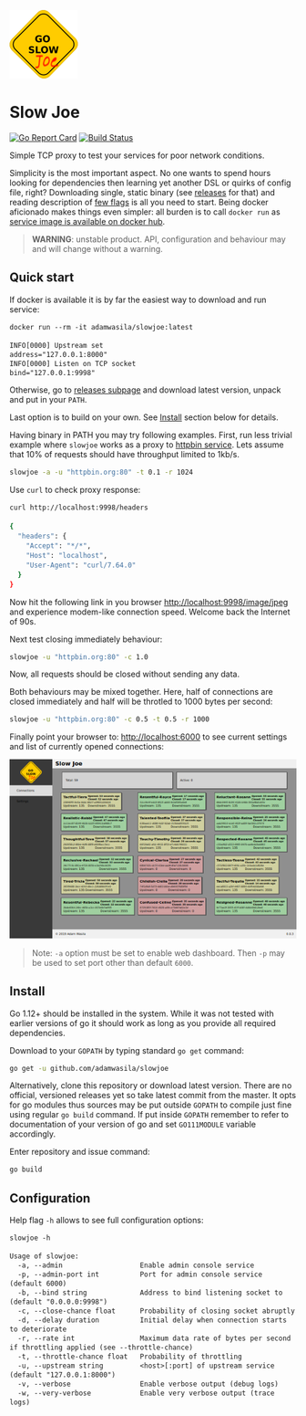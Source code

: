 ![slowjoe](slowjoe-logo.png "Slow Joe")

# Slow Joe

[![Go Report Card](https://goreportcard.com/badge/adamwasila/slowjoe)](https://goreportcard.com/report/adamwasila/slowjoe) [![Build Status](https://travis-ci.com/adamwasila/slowjoe.svg?branch=master)](https://travis-ci.com/adamwasila/slowjoe)

Simple TCP proxy to test your services for poor network conditions.

Simplicity is the most important aspect. No one wants to spend hours looking for dependencies then learning yet another DSL or quirks of config file, right? Downloading single, static binary (see [releases](../releases/latest) for that) and reading description of [few flags](#configuration) is all you need to start. Being docker aficionado makes things even simpler: all burden is to call `docker run` as [service image is available on docker hub](https://hub.docker.com/r/adamwasila/slowjoe).

> **WARNING**: unstable product. API, configuration and behaviour may and will change without a warning.

## Quick start

If docker is available it is by far the easiest way to download and run service:

```console
docker run --rm -it adamwasila/slowjoe:latest

INFO[0000] Upstream set                                  address="127.0.0.1:8000"
INFO[0000] Listen on TCP socket                          bind="127.0.0.1:9998"
```

Otherwise, go to [releases subpage](../releases/latest) and download latest version, unpack and put in your `PATH`.

Last option is to build on your own. See [Install](#install) section below for details.

Having binary in PATH you may try following examples. First, run less trivial example where `slowjoe` works as a proxy to [httpbin service](httpbin.org). Lets assume that 10% of requests should have throughput limited to 1kb/s.

```bash
slowjoe -a -u "httpbin.org:80" -t 0.1 -r 1024
```

Use `curl` to check proxy response:

```bash
curl http://localhost:9998/headers

{
  "headers": {
    "Accept": "*/*", 
    "Host": "localhost", 
    "User-Agent": "curl/7.64.0"
  }
}
```

Now hit the following link in you browser <http://localhost:9998/image/jpeg> and experience modem-like connection speed. Welcome back the Internet of 90s.

Next test closing immediately behaviour:

```bash
slowjoe -u "httpbin.org:80" -c 1.0
```

Now, all requests should be closed without sending any data.

Both behaviours may be mixed together. Here, half of connections are closed immediately and half will be throtled to 1000 bytes per second:

```bash
slowjoe -u "httpbin.org:80" -c 0.5 -t 0.5 -r 1000
```

Finally point your browser to: <http://localhost:6000> to see current settings and list of currently opened connections:

![webdashboard](dashboard.png "Simple dashboard")

> Note: `-a` option must be set to enable web dashboard. Then `-p` may be used to set port other than default `6000`.

## Install

Go 1.12+ should be installed in the system. While it was not tested with earlier versions of go it should work as long as you provide all required dependencies.

Download to your `GOPATH` by typing standard `go get` command:

```bash
go get -u github.com/adamwasila/slowjoe
```

Alternatively, clone this repository or download latest version. There are no official, versioned releases yet so take latest commit from the master. It opts for go modules thus sources may be put outside `GOPATH` to compile just fine using regular `go build` command. If put inside `GOPATH` remember to refer to documentation of your version of go and set `GO111MODULE` variable accordingly.

Enter repository and issue command:

```bash
go build
```

## Configuration

Help flag `-h` allows to see full configuration options:

```console
slowjoe -h

Usage of slowjoe:
  -a, --admin                   Enable admin console service
  -p, --admin-port int          Port for admin console service (default 6000)
  -b, --bind string             Address to bind listening socket to (default "0.0.0.0:9998")
  -c, --close-chance float      Probability of closing socket abruptly
  -d, --delay duration          Initial delay when connection starts to deteriorate
  -r, --rate int                Maximum data rate of bytes per second if throttling applied (see --throttle-chance)
  -t, --throttle-chance float   Probability of throttling
  -u, --upstream string         <host>[:port] of upstream service (default "127.0.0.1:8000")
  -v, --verbose                 Enable verbose output (debug logs)
  -w, --very-verbose            Enable very verbose output (trace logs)
```
